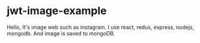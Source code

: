 # jwt-image-example
Hello, It's image web such as instagram.
I use react, redux, express, nodejs, mongodb.
And image is saved to mongoDB.

